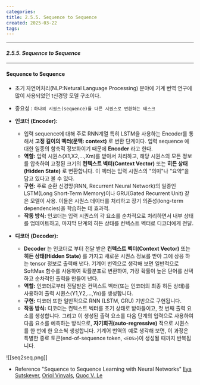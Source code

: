 ```yaml
---
categories: 
title: 2.5.5. Sequence to Sequence
created: 2025-03-22
tags:
---
```

---
#### *2.5.5. Sequence to Sequence*
---

#### Sequence to Sequence
- 초기 자연어처리(NLP:Netural Language Processing) 분야에 기계 번역 연구에 많이 사용되었던 t신경망 모델 구조이다.

- 중요성 : `하나의 시퀀스(sequence)를 다른 시퀀스로 변환하는 태스크`

- **인코더 (Encoder):**
    - 입력 sequence에 대해 주로  RNN계열 특히 LSTM을 사용하는 Encoder를 통해서 **고정 길이의 벡터(문맥: context)** 로 변환 단계이다. 입력 sequence 에 대한 일종의 함축적 정보화이기 때문에 **Encoder** 라고 한다.
    - **역할:** 입력 시퀀스(X1​,X2​,...,Xm​)를 받아서 처리하고, 해당 시퀀스의 모든 정보를 압축하여 고정된 크기의 **컨텍스트 벡터(Context Vector)** 또는 **히든 상태(Hidden State)** 로 변환합니다. 이 벡터는 입력 시퀀스의 "의미"나 "요약"을 담고 있다고 볼 수 있다.
    - **구현:** 주로 순환 신경망(RNN, Recurrent Neural Network)의 일종인 LSTM(Long Short-Term Memory)이나 GRU(Gated Recurrent Unit) 같은 모델이 사용. 이들은 시퀀스 데이터를 처리하고 장기 의존성(long-term dependencies)을 학습하는 데 효과적.
    - **작동 방식:** 인코더는 입력 시퀀스의 각 요소를 순차적으로 처리하면서 내부 상태를 업데이트하고, 마지막 단계의 히든 상태를 컨텍스트 벡터로 디코더에게 전달.

- **디코더 (Decoder):**
    - **Decoder** 는 인코더로 부터 전달 받은 **컨텍스트 벡터(Context Vector)** 또는 **히든 상태(Hidden State)** 를 가지고 새로운 시퀀스 정보를 받아 그에 상응 하는 tensor 정보로 출력해 낸다. 기계어 번역으로 생각해 보면 일반적으로 SoftMax 함수를 사용하여 확률분포로 변환하여, 가장 확률이 높은 단어를 선택하고 순차적인 출력을 만들어 낸다.
    - **역할:** 인코더로부터 전달받은 컨텍스트 벡터(또는 인코더의 최종 히든 상태)를 사용하여 출력 시퀀스(Y1​,Y2​,...,Yn​)를 생성합니다.
    - **구현:** 디코더 또한 일반적으로 RNN (LSTM, GRU) 기반으로 구현됩니다.
    - **작동 방식:** 디코더는 컨텍스트 벡터를 초기 상태로 받아들이고, 첫 번째 출력 요소를 생성합니다. 그리고 이 생성된 출력 요소를 다음 단계의 입력으로 사용하여 다음 요소를 예측하는 방식으로, **자기회귀(auto-regressive)** 적으로 시퀀스를 한 번에 한 요소씩 생성합니다. 기계어 번역의 예로 생각해 보면, 이 과정은 특별한 종료 토큰(end-of-sequence token, `<EOS>`)이 생성될 때까지 반복됩니다.


![[seq2seq.png]]

 - Reference
	"Sequence to Sequence Learning with Neural Networks"
	[Ilya Sutskever](https://arxiv.org/search/cs?searchtype=author&query=Sutskever,+I), [Oriol Vinyals](https://arxiv.org/search/cs?searchtype=author&query=Vinyals,+O), [Quoc V. Le](https://arxiv.org/search/cs?searchtype=author&query=Le,+Q+V)

